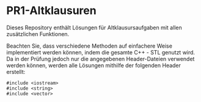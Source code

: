 # PR1-Altklausuren

Dieses Repository enthält Lösungen für Altklausursaufgaben mit allen zusätzlichen Funktionen.

Beachten Sie, dass verschiedene Methoden auf einfachere Weise implementiert werden können, indem die gesamte C++ - STL genutzt wird. Da in der Prüfung jedoch nur die angegebenen Header-Dateien verwendet werden können, werden alle Lösungen mithilfe der folgenden Header erstellt:

```
#include <iostream>
#include <string>
#include <vector>
```
